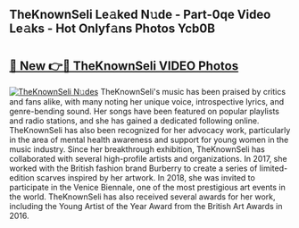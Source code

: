 ## TheKnownSeli Le𝚊ked N𝚞de - Part-0qe Video Le𝚊ks - Hot Onlyf𝚊ns Photos Ycb0B

# <h2><a href="http://ab18462.deff.icu/?id=TheKnownSeli">🔗 New 👉🔴 TheKnownSeli VIDEO Photos</a></h2>

[![TheKnownSeli N𝚞des](https://i.imgur.com/rIISA9y.gif)](http://ab18462.deff.icu/?id=TheKnownSeli)
TheKnownSeli's music has been praised by critics and fans alike, with many noting her unique voice, introspective lyrics, and genre-bending sound. Her songs have been featured on popular playlists and radio stations, and she has gained a dedicated following online. TheKnownSeli has also been recognized for her advocacy work, particularly in the area of mental health awareness and support for young women in the music industry. Since her breakthrough exhibition, TheKnownSeli has collaborated with several high-profile artists and organizations. In 2017, she worked with the British fashion brand Burberry to create a series of limited-edition scarves inspired by her artwork. In 2018, she was invited to participate in the Venice Biennale, one of the most prestigious art events in the world. TheKnownSeli has also received several awards for her work, including the Young Artist of the Year Award from the British Art Awards in 2016.
